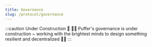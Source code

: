 ```yaml
---
title: Governance
slug: /protocol/governance
---
```


:::caution Under Construction 🚧
👷‍♂️ Puffer's governance is under construction ~ working with the brightest minds to design something resilient and decentralized 👷‍♀️
:::